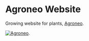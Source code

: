 # Agroneo Website

Growing website for plants, [Agroneo](https://agroneo.com). 


[![Agroneo](https://agroneo.net/ui/logo@128x128.png)](https://agroneo.com). 